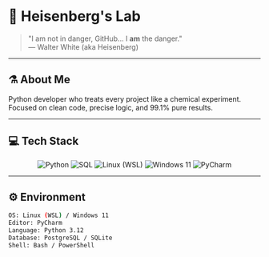 # 🧪 Heisenberg's Lab

> "I am not in danger, GitHub... I **am** the danger."  
> — Walter White (aka Heisenberg)

---

## ⚗️ About Me
Python developer who treats every project like a chemical experiment.  
Focused on clean code, precise logic, and 99.1% pure results.

---

## 💻 Tech Stack

<div align="center">

![Python](https://img.shields.io/badge/Python-3776AB?style=flat&logo=python&logoColor=yellow)
![SQL](https://img.shields.io/badge/SQL-336791?style=flat&logo=postgresql&logoColor=white)
![Linux (WSL)](https://img.shields.io/badge/Linux%20(WSL)-FCC624?style=flat&logo=linux&logoColor=black)
![Windows 11](https://img.shields.io/badge/Windows%2011-0078D6?style=flat&logo=windows11&logoColor=white)
![PyCharm](https://img.shields.io/badge/PyCharm-000000?style=flat&logo=pycharm&logoColor=green)

</div>

---

## ⚙️ Environment

```bash
OS: Linux (WSL) / Windows 11
Editor: PyCharm
Language: Python 3.12
Database: PostgreSQL / SQLite
Shell: Bash / PowerShell
